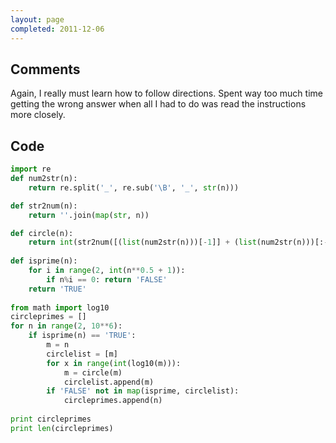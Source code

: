 ```yaml
---
layout: page
completed: 2011-12-06
---
```


## Comments

Again, I really must learn how to follow directions. Spent way too much time
getting the wrong answer when all I had to do was read the instructions more
closely.

## Code

```python
import re
def num2str(n):
	return re.split('_', re.sub('\B', '_', str(n)))

def str2num(n):
	return ''.join(map(str, n))	

def circle(n):
	return int(str2num([(list(num2str(n)))[-1]] + (list(num2str(n)))[:-1]))
	
def isprime(n):
	for i in range(2, int(n**0.5 + 1)):
		if n%i == 0: return 'FALSE'
	return 'TRUE'
			
from math import log10
circleprimes = []
for n in range(2, 10**6):
	if isprime(n) == 'TRUE':
		m = n
		circlelist = [m]
		for x in range(int(log10(m))):
			m = circle(m)
			circlelist.append(m)
		if 'FALSE' not in map(isprime, circlelist): 
			circleprimes.append(n)
			
print circleprimes		
print len(circleprimes)
```
